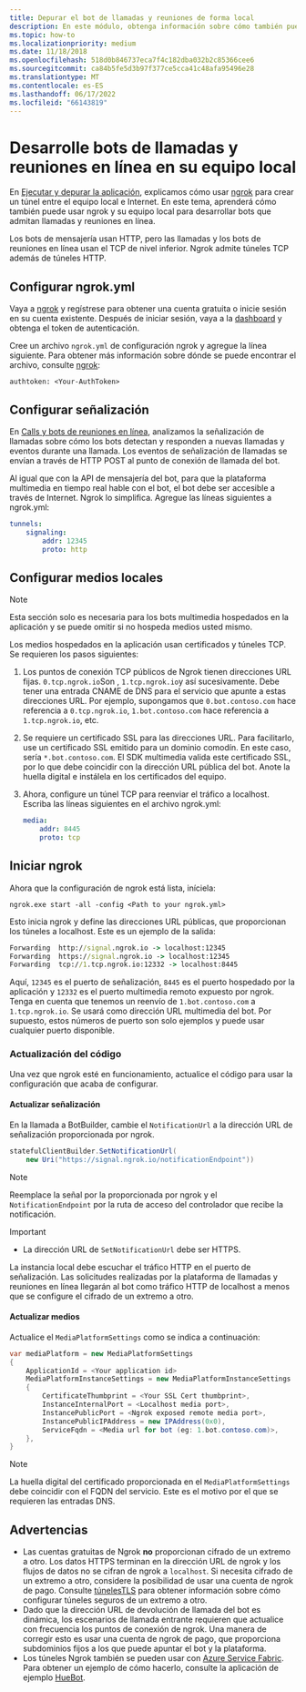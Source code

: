 ```yaml
---
title: Depurar el bot de llamadas y reuniones de forma local
description: En este módulo, obtenga información sobre cómo también puede usar ngrok para desarrollar llamadas y bots de reuniones en línea en el equipo local.
ms.topic: how-to
ms.localizationpriority: medium
ms.date: 11/18/2018
ms.openlocfilehash: 518d0b846737eca7f4c182dba032b2c85366cee6
ms.sourcegitcommit: ca84b5fe5d3b97f377ce5cca41c48afa95496e28
ms.translationtype: MT
ms.contentlocale: es-ES
ms.lasthandoff: 06/17/2022
ms.locfileid: "66143819"
---
```

# <a name="develop-calling-and-online-meeting-bots-on-your-local-pc"></a>Desarrolle bots de llamadas y reuniones en línea en su equipo local

En [Ejecutar y depurar la aplicación](../../concepts/build-and-test/debug.md), explicamos cómo usar [ngrok](https://ngrok.com) para crear un túnel entre el equipo local e Internet. En este tema, aprenderá cómo también puede usar ngrok y su equipo local para desarrollar bots que admitan llamadas y reuniones en línea.

Los bots de mensajería usan HTTP, pero las llamadas y los bots de reuniones en línea usan el TCP de nivel inferior. Ngrok admite túneles TCP además de túneles HTTP.

## <a name="configure-ngrokyml"></a>Configurar ngrok.yml

Vaya a [ngrok](https://ngrok.com) y regístrese para obtener una cuenta gratuita o inicie sesión en su cuenta existente. Después de iniciar sesión, vaya a la [dashboard](https://dashboard.ngrok.com) y obtenga el token de autenticación.

Cree un archivo `ngrok.yml` de configuración ngrok y agregue la línea siguiente. Para obtener más información sobre dónde se puede encontrar el archivo, consulte [ngrok](https://ngrok.com/docs#config):

  `authtoken: <Your-AuthToken>`

## <a name="set-up-signaling"></a>Configurar señalización

En [Calls y bots de reuniones en línea](./calls-meetings-bots-overview.md), analizamos la señalización de llamadas sobre cómo los bots detectan y responden a nuevas llamadas y eventos durante una llamada. Los eventos de señalización de llamadas se envían a través de HTTP POST al punto de conexión de llamada del bot.

Al igual que con la API de mensajería del bot, para que la plataforma multimedia en tiempo real hable con el bot, el bot debe ser accesible a través de Internet. Ngrok lo simplifica. Agregue las líneas siguientes a ngrok.yml:

```yaml
tunnels:
    signaling:
        addr: 12345
        proto: http
```

## <a name="set-up-local-media"></a>Configurar medios locales

> [!NOTE]
> Esta sección solo es necesaria para los bots multimedia hospedados en la aplicación y se puede omitir si no hospeda medios usted mismo.

Los medios hospedados en la aplicación usan certificados y túneles TCP. Se requieren los pasos siguientes:

1. Los puntos de conexión TCP públicos de Ngrok tienen direcciones URL fijas. `0.tcp.ngrok.io`Son , `1.tcp.ngrok.io`y así sucesivamente. Debe tener una entrada CNAME de DNS para el servicio que apunte a estas direcciones URL. Por ejemplo, supongamos que `0.bot.contoso.com` hace referencia a `0.tcp.ngrok.io`, `1.bot.contoso.com` hace referencia a `1.tcp.ngrok.io`, etc.
2. Se requiere un certificado SSL para las direcciones URL. Para facilitarlo, use un certificado SSL emitido para un dominio comodín. En este caso, sería `*.bot.contoso.com`. El SDK multimedia valida este certificado SSL, por lo que debe coincidir con la dirección URL pública del bot. Anote la huella digital e instálela en los certificados del equipo.
3. Ahora, configure un túnel TCP para reenviar el tráfico a localhost. Escriba las líneas siguientes en el archivo ngrok.yml:

    ```yaml
    media:
        addr: 8445
        proto: tcp
    ```

## <a name="start-ngrok"></a>Iniciar ngrok

Ahora que la configuración de ngrok está lista, iníciela:

  `ngrok.exe start -all -config <Path to your ngrok.yml>`

Esto inicia ngrok y define las direcciones URL públicas, que proporcionan los túneles a localhost. Este es un ejemplo de la salida:

```cmd
Forwarding  http://signal.ngrok.io -> localhost:12345
Forwarding  https://signal.ngrok.io -> localhost:12345
Forwarding  tcp://1.tcp.ngrok.io:12332 -> localhost:8445
```

Aquí, `12345` es el puerto de señalización, `8445` es el puerto hospedado por la aplicación y `12332` es el puerto multimedia remoto expuesto por ngrok. Tenga en cuenta que tenemos un reenvío de `1.bot.contoso.com` a `1.tcp.ngrok.io`. Se usará como dirección URL multimedia del bot. Por supuesto, estos números de puerto son solo ejemplos y puede usar cualquier puerto disponible.

### <a name="update-code"></a>Actualización del código

Una vez que ngrok esté en funcionamiento, actualice el código para usar la configuración que acaba de configurar.

#### <a name="update-signaling"></a>Actualizar señalización

En la llamada a BotBuilder, cambie el `NotificationUrl` a la dirección URL de señalización proporcionada por ngrok.

```csharp
statefulClientBuilder.SetNotificationUrl(
    new Uri("https://signal.ngrok.io/notificationEndpoint"))
```

> [!NOTE]
> Reemplace la señal por la proporcionada por ngrok y el `NotificationEndpoint` por la ruta de acceso del controlador que recibe la notificación.

> [!IMPORTANT]
>
> * La dirección URL de `SetNotificationUrl` debe ser HTTPS.
>
> La instancia local debe escuchar el tráfico HTTP en el puerto de señalización. Las solicitudes realizadas por la plataforma de llamadas y reuniones en línea llegarán al bot como tráfico HTTP de localhost a menos que se configure el cifrado de un extremo a otro.

#### <a name="update-media"></a>Actualizar medios

Actualice el `MediaPlatformSettings` como se indica a continuación:

```csharp
var mediaPlatform = new MediaPlatformSettings
{
    ApplicationId = <Your application id>
    MediaPlatformInstanceSettings = new MediaPlatformInstanceSettings
    {
        CertificateThumbprint = <Your SSL Cert thumbprint>,
        InstanceInternalPort = <Localhost media port>,
        InstancePublicPort = <Ngrok exposed remote media port>,
        InstancePublicIPAddress = new IPAddress(0x0),
        ServiceFqdn = <Media url for bot (eg: 1.bot.contoso.com)>,
    },
}
```

> [!NOTE]
> La huella digital del certificado proporcionada en el `MediaPlatformSettings` debe coincidir con el FQDN del servicio. Este es el motivo por el que se requieren las entradas DNS.

## <a name="caveats"></a>Advertencias

* Las cuentas gratuitas de Ngrok **no** proporcionan cifrado de un extremo a otro. Los datos HTTPS terminan en la dirección URL de ngrok y los flujos de datos no se cifran de ngrok a `localhost`. Si necesita cifrado de un extremo a otro, considere la posibilidad de usar una cuenta de ngrok de pago. Consulte [túnelesTLS](https://ngrok.com/docs#tls) para obtener información sobre cómo configurar túneles seguros de un extremo a otro.
* Dado que la dirección URL de devolución de llamada del bot es dinámica, los escenarios de llamada entrante requieren que actualice con frecuencia los puntos de conexión de ngrok. Una manera de corregir esto es usar una cuenta de ngrok de pago, que proporciona subdominios fijos a los que puede apuntar el bot y la plataforma.
* Los túneles Ngrok también se pueden usar con [Azure Service Fabric](/azure/service-fabric/service-fabric-overview). Para obtener un ejemplo de cómo hacerlo, consulte la aplicación de ejemplo [HueBot](https://github.com/microsoftgraph/microsoft-graph-comms-samples/tree/master/Samples/V1.0Samples/LocalMediaSamples/HueBot/HueBot).
